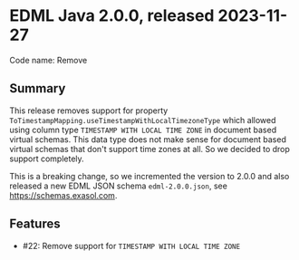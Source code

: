 # EDML Java 2.0.0, released 2023-11-27

Code name: Remove 

## Summary

This release removes support for property `ToTimestampMapping.useTimestampWithLocalTimezoneType` which allowed using column type `TIMESTAMP WITH LOCAL TIME ZONE` in document based virtual schemas. This data type does not make sense for document based virtual schemas that don't support time zones at all. So we decided to drop support completely.

This is a breaking change, so we incremented the version to 2.0.0 and also released a new EDML JSON schema `edml-2.0.0.json`, see https://schemas.exasol.com.

## Features

* #22: Remove support for `TIMESTAMP WITH LOCAL TIME ZONE`
